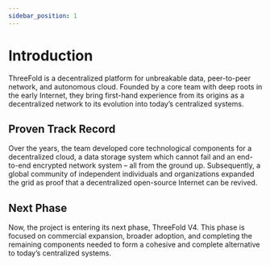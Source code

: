 ```yaml
---
sidebar_position: 1
---
```


# Introduction

ThreeFold is a decentralized platform for unbreakable data, peer-to-peer network, and autonomous cloud. Founded by a core team with deep roots in the early Internet, they bring first-hand experience from its origins as a decentralized network to its evolution into today’s centralized systems.

## Proven Track Record

Over the years, the team developed core technological components for a decentralized cloud, a data storage system which cannot fail and an end-to-end encrypted network system – all from the ground up. Subsequently, a global community of independent individuals and organizations expanded the grid as proof that a decentralized open-source Internet can be revived. 

## Next Phase

Now, the project is entering its next phase, ThreeFold V4. This phase is focused on commercial expansion, broader adoption, and completing the remaining components needed to form a cohesive and complete alternative to today’s centralized systems. 